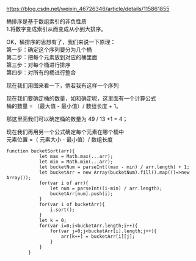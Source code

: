 https://blog.csdn.net/weixin_46726346/article/details/115861855    

桶排序是基于数组索引的非负性质        
1.将数字变成索引从而变成从小到大排序。     

OK，桶排序的思想有了，我们来说一下原理：   
第一步：确定这个序列要分为几个桶   
第二步：把每个元素放到对应的桶里面   
第三步：对每个桶进行排序    
第四步：对所有的桶进行整合   

现在我们用图来看一下，倘若我有这样一个序列      


现在我们要确定桶的数量，如和确定呢，这里面有一个计算公式    
桶的数量 = （最大值 - 最小值）/ 数组长度 + 1。    

那这里面我们可以确定桶的数量为 49 / 13 +1 = 4；    

现在我们再用另一个公式确定每个元素在哪个桶中    
元素位置 =（ 元素大小 - 最小值）/ 数组长度    

```code
function bucketSort(arr){
            let max = Math.max(...arr);
            let min = Math.min(...arr);
            let bucketNum = parseInt((max - min) / arr.length) + 1;
            let bucketArr = new Array(bucketNum).fill().map(()=>new Array());
            for(var i of arr){
                let num = parseInt((i-min) / arr.length);
                bucketArr[num].push(i);
            }
            for(var i of bucketArr){
                i.sort();
            }
            let k = 0;
            for(var i=0;i<bucketArr.length;i++){
                for(var j=0;j<bucketArr[i].length;j++){
                    arr[k++] = bucketArr[i][j];
                }
            }
        }
```
